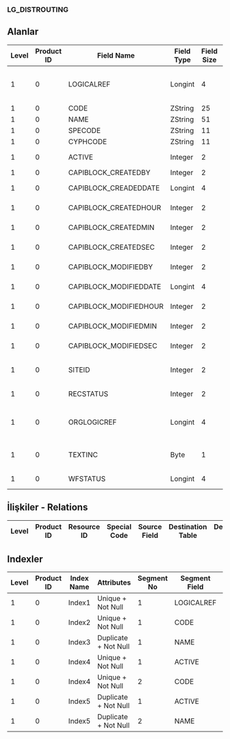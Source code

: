 ### LG_DISTROUTING

## Alanlar

**Level**|**Product ID**|**Field Name**|**Field Type**|**Field Size**|**Field Offset**|**Türkçe Açıklama**|**Expression**
-----|-----|-----|-----|-----|-----|-----|-----
1|0|LOGICALREF|Longint|4|0|Dağıtım Rotası Log. Ref.|Distribution Route Logical Reference
1|0|CODE|ZString|25|4|Kod|Code
1|0|NAME|ZString|51|29|Açıklama|Description
1|0|SPECODE|ZString|11|80|Özel Kod|Aux. Code
1|0|CYPHCODE|ZString|11|91|Yetki Kodu|Auth. Code
1|0|ACTIVE|Integer|2|102|Kullanım durumu|Usage Status
1|0|CAPIBLOCK_CREATEDBY|Integer|2|104|Oluşturan|Created By
1|0|CAPIBLOCK_CREADEDDATE|Longint|4|106|Oluşturulma Tarihi|Created Date
1|0|CAPIBLOCK_CREATEDHOUR|Integer|2|110|Oluşturulma Saati|Created Hour
1|0|CAPIBLOCK_CREATEDMIN|Integer|2|112|Oluşturulma Dakikası|Created Minute
1|0|CAPIBLOCK_CREATEDSEC|Integer|2|114|Oluşturulma Saniyesi|Created Second
1|0|CAPIBLOCK_MODIFIEDBY|Integer|2|116|Değiştiren|Modified By
1|0|CAPIBLOCK_MODIFIEDDATE|Longint|4|118|Değiştirilme Tarihi|Modified Date
1|0|CAPIBLOCK_MODIFIEDHOUR|Integer|2|122|Değiştirilme Saati|Modified Hour
1|0|CAPIBLOCK_MODIFIEDMIN|Integer|2|124|Değiştirilme Dakikası|Modified Minute
1|0|CAPIBLOCK_MODIFIEDSEC|Integer|2|126|Değiştirilme Saniyesi|Modified Second
1|0|SITEID|Integer|2|128|Veri Merkezi|Data Processing Site
1|0|RECSTATUS|Integer|2|130|Kayıt Durumu|Record Status
1|0|ORGLOGICREF|Longint|4|132|Orijinal Kayıt Log. Ref.|Original Record Logical Reference
1|0|TEXTINC|Byte|1|136|Ayrıntılı Açıklama İçerir|Contains Detail Description
1|0|WFSTATUS|Longint|4|137|Kullanımda Değil|Not In Use

## İlişkiler - Relations

**Level**|**Product ID**|**Resource ID**|**Special Code**|**Source Field**|**Destination Table**|**Destination Field**|**Relation Type**|**Extra Condition**
-----|-----|-----|-----|-----|-----|-----|-----|-----

## Indexler

**Level**|**Product ID**|**Index Name**|**Attributes**|**Segment No**|**Segment Field**|**Sense**
-----|-----|-----|-----|-----|-----|-----
1|0|Index1|Unique + Not Null|1|LOGICALREF|Ascending
1|0|Index2|Unique + Not Null|1|CODE|Ascending
1|0|Index3|Duplicate + Not Null|1|NAME|Ascending
1|0|Index4|Unique + Not Null|1|ACTIVE|Ascending
1|0|Index4|Unique + Not Null|2|CODE|Ascending
1|0|Index5|Duplicate + Not Null|1|ACTIVE|Ascending
1|0|Index5|Duplicate + Not Null|2|NAME|Ascending
